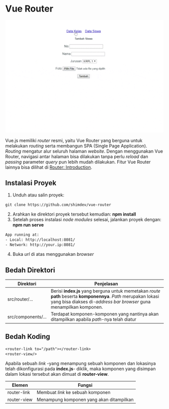 # Vue Router
![alt text](https://github.com/shimdev/vue-router/blob/master/src/assets/display.gif)

Vue.js memiliki *router* resmi, yaitu Vue Router yang berguna untuk melakukan *routing* serta membangun SPA (Single Page Application). *Routing* mengatur alur seluruh halaman *website*. Dengan menggunakan Vue Router, navigasi antar halaman bisa dilakukan tanpa perlu *reload* dan *passing* parameter *query* pun lebih mudah dilakukan. Fitur Vue Router lainnya bisa dilihat di [Router: Introduction](https://router.vuejs.org/).

## Instalasi Proyek
1. Unduh atau salin proyek:
```
git clone https://github.com/shimdev/vue-router
```
2. Arahkan ke direktori proyek tersebut kemudian: **npm install**
3. Setelah proses instalasi *node modules* selesai, jalankan proyek dengan: **npm run serve**
```
App running at:
- Local: http://localhost:8081/
- Network: http://your.ip:8081/
```
4. Buka *url* di atas menggunakan *browser*

## Bedah Direktori
| Direktori  | Penjelasan |
| ------------- | ------------- |
| src/router/... | Berisi **index.js** yang berguna untuk memetakan *route* **path** beserta **komponennya**. *Path* merupakan lokasi yang bisa diakses di-*address bar browser* guna menampilkan komponen. |
| src/components/... | Terdapat komponen-komponen yang nantinya akan ditampilkan apabila *path*-nya telah diatur |

## Bedah Koding
```
<router-link to="/path"></router-link>
<router-view/>
```
Apabila sebuah *link* -yang menampung sebuah komponen dan lokasinya telah dikonfigurasi pada **index.js**- diklik, maka komponen yang disimpan dalam lokasi tersebut akan dimuat di **router-view**.

| Elemen  | Fungsi |
| ------------- | ------------- |
| router-link | Membuat *link* ke sebuah komponen |
| router-view | Menampung komponen yang akan ditampilkan |
